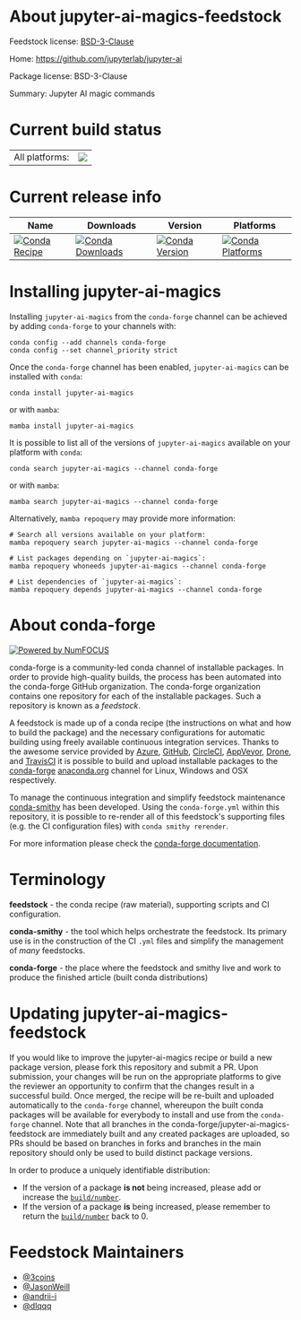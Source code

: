 About jupyter-ai-magics-feedstock
=================================

Feedstock license: [BSD-3-Clause](https://github.com/conda-forge/jupyter-ai-magics-feedstock/blob/main/LICENSE.txt)

Home: https://github.com/jupyterlab/jupyter-ai

Package license: BSD-3-Clause

Summary: Jupyter AI magic commands

Current build status
====================


<table><tr><td>All platforms:</td>
    <td>
      <a href="https://dev.azure.com/conda-forge/feedstock-builds/_build/latest?definitionId=20402&branchName=main">
        <img src="https://dev.azure.com/conda-forge/feedstock-builds/_apis/build/status/jupyter-ai-magics-feedstock?branchName=main">
      </a>
    </td>
  </tr>
</table>

Current release info
====================

| Name | Downloads | Version | Platforms |
| --- | --- | --- | --- |
| [![Conda Recipe](https://img.shields.io/badge/recipe-jupyter--ai--magics-green.svg)](https://anaconda.org/conda-forge/jupyter-ai-magics) | [![Conda Downloads](https://img.shields.io/conda/dn/conda-forge/jupyter-ai-magics.svg)](https://anaconda.org/conda-forge/jupyter-ai-magics) | [![Conda Version](https://img.shields.io/conda/vn/conda-forge/jupyter-ai-magics.svg)](https://anaconda.org/conda-forge/jupyter-ai-magics) | [![Conda Platforms](https://img.shields.io/conda/pn/conda-forge/jupyter-ai-magics.svg)](https://anaconda.org/conda-forge/jupyter-ai-magics) |

Installing jupyter-ai-magics
============================

Installing `jupyter-ai-magics` from the `conda-forge` channel can be achieved by adding `conda-forge` to your channels with:

```
conda config --add channels conda-forge
conda config --set channel_priority strict
```

Once the `conda-forge` channel has been enabled, `jupyter-ai-magics` can be installed with `conda`:

```
conda install jupyter-ai-magics
```

or with `mamba`:

```
mamba install jupyter-ai-magics
```

It is possible to list all of the versions of `jupyter-ai-magics` available on your platform with `conda`:

```
conda search jupyter-ai-magics --channel conda-forge
```

or with `mamba`:

```
mamba search jupyter-ai-magics --channel conda-forge
```

Alternatively, `mamba repoquery` may provide more information:

```
# Search all versions available on your platform:
mamba repoquery search jupyter-ai-magics --channel conda-forge

# List packages depending on `jupyter-ai-magics`:
mamba repoquery whoneeds jupyter-ai-magics --channel conda-forge

# List dependencies of `jupyter-ai-magics`:
mamba repoquery depends jupyter-ai-magics --channel conda-forge
```


About conda-forge
=================

[![Powered by
NumFOCUS](https://img.shields.io/badge/powered%20by-NumFOCUS-orange.svg?style=flat&colorA=E1523D&colorB=007D8A)](https://numfocus.org)

conda-forge is a community-led conda channel of installable packages.
In order to provide high-quality builds, the process has been automated into the
conda-forge GitHub organization. The conda-forge organization contains one repository
for each of the installable packages. Such a repository is known as a *feedstock*.

A feedstock is made up of a conda recipe (the instructions on what and how to build
the package) and the necessary configurations for automatic building using freely
available continuous integration services. Thanks to the awesome service provided by
[Azure](https://azure.microsoft.com/en-us/services/devops/), [GitHub](https://github.com/),
[CircleCI](https://circleci.com/), [AppVeyor](https://www.appveyor.com/),
[Drone](https://cloud.drone.io/welcome), and [TravisCI](https://travis-ci.com/)
it is possible to build and upload installable packages to the
[conda-forge](https://anaconda.org/conda-forge) [anaconda.org](https://anaconda.org/)
channel for Linux, Windows and OSX respectively.

To manage the continuous integration and simplify feedstock maintenance
[conda-smithy](https://github.com/conda-forge/conda-smithy) has been developed.
Using the ``conda-forge.yml`` within this repository, it is possible to re-render all of
this feedstock's supporting files (e.g. the CI configuration files) with ``conda smithy rerender``.

For more information please check the [conda-forge documentation](https://conda-forge.org/docs/).

Terminology
===========

**feedstock** - the conda recipe (raw material), supporting scripts and CI configuration.

**conda-smithy** - the tool which helps orchestrate the feedstock.
                   Its primary use is in the construction of the CI ``.yml`` files
                   and simplify the management of *many* feedstocks.

**conda-forge** - the place where the feedstock and smithy live and work to
                  produce the finished article (built conda distributions)


Updating jupyter-ai-magics-feedstock
====================================

If you would like to improve the jupyter-ai-magics recipe or build a new
package version, please fork this repository and submit a PR. Upon submission,
your changes will be run on the appropriate platforms to give the reviewer an
opportunity to confirm that the changes result in a successful build. Once
merged, the recipe will be re-built and uploaded automatically to the
`conda-forge` channel, whereupon the built conda packages will be available for
everybody to install and use from the `conda-forge` channel.
Note that all branches in the conda-forge/jupyter-ai-magics-feedstock are
immediately built and any created packages are uploaded, so PRs should be based
on branches in forks and branches in the main repository should only be used to
build distinct package versions.

In order to produce a uniquely identifiable distribution:
 * If the version of a package **is not** being increased, please add or increase
   the [``build/number``](https://docs.conda.io/projects/conda-build/en/latest/resources/define-metadata.html#build-number-and-string).
 * If the version of a package **is** being increased, please remember to return
   the [``build/number``](https://docs.conda.io/projects/conda-build/en/latest/resources/define-metadata.html#build-number-and-string)
   back to 0.

Feedstock Maintainers
=====================

* [@3coins](https://github.com/3coins/)
* [@JasonWeill](https://github.com/JasonWeill/)
* [@andrii-i](https://github.com/andrii-i/)
* [@dlqqq](https://github.com/dlqqq/)

